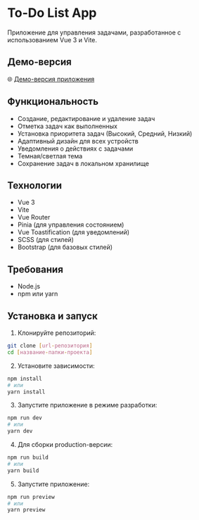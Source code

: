 # To-Do List App

Приложение для управления задачами, разработанное с использованием Vue 3 и Vite.

## Демо-версия

🌐 [Демо-версия приложения](https://to-do-list-app-git-main-a9500484054s-projects.vercel.app)

## Функциональность

- Создание, редактирование и удаление задач
- Отметка задач как выполненных
- Установка приоритета задач (Высокий, Средний, Низкий)
- Адаптивный дизайн для всех устройств
- Уведомления о действиях с задачами
- Темная/светлая тема
- Сохранение задач в локальном хранилище

## Технологии

- Vue 3
- Vite
- Vue Router
- Pinia (для управления состоянием)
- Vue Toastification (для уведомлений)
- SCSS (для стилей)
- Bootstrap (для базовых стилей)

## Требования

- Node.js 
- npm или yarn

## Установка и запуск

1. Клонируйте репозиторий:
```bash
git clone [url-репозитория]
cd [название-папки-проекта]
```

2. Установите зависимости:
```bash
npm install
# или
yarn install
```

3. Запустите приложение в режиме разработки:
```bash
npm run dev
# или
yarn dev
```

4. Для сборки production-версии:
```bash
npm run build
# или
yarn build
```

5. Запустите приложение:
```bash
npm run preview
# или
yarn preview
```



